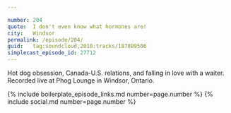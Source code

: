 ```yaml
---

number: 204
quote:  I don't even know what hormones are!
city:   Windsor
permalink: /episode/204/
guid:   tag:soundcloud,2010:tracks/187889506
simplecast_episode_id: 27712
---
```


Hot dog obsession, Canada-U.S. relations, and falling in love with a waiter. Recorded live at Phog Lounge in Windsor, Ontario.

{% include boilerplate_episode_links.md number=page.number %}
{% include social.md number=page.number %}
